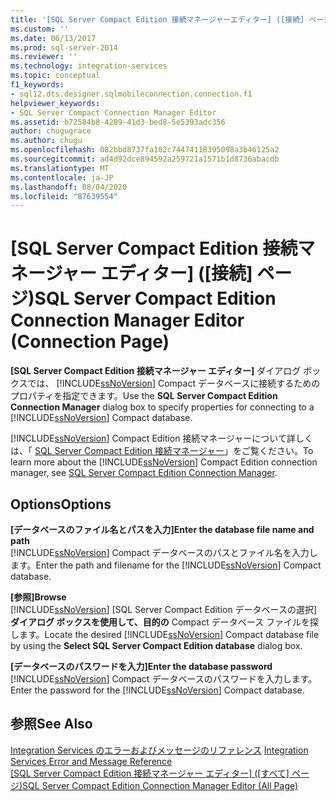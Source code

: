 ```yaml
---
title: '[SQL Server Compact Edition 接続マネージャーエディター] ([接続] ページ) |Microsoft Docs'
ms.custom: ''
ms.date: 06/13/2017
ms.prod: sql-server-2014
ms.reviewer: ''
ms.technology: integration-services
ms.topic: conceptual
f1_keywords:
- sql12.dts.designer.sqlmobileconnection.connection.f1
helpviewer_keywords:
- SQL Server Compact Connection Manager Editor
ms.assetid: b72584b8-4289-41d3-bed8-5e5393adc356
author: chugugrace
ms.author: chugu
ms.openlocfilehash: 082bbd8737fa102c74474118395098a3b46125a2
ms.sourcegitcommit: ad4d92dce894592a259721a1571b1d8736abacdb
ms.translationtype: MT
ms.contentlocale: ja-JP
ms.lasthandoff: 08/04/2020
ms.locfileid: "87639554"
---
```

# <a name="sql-server-compact-edition-connection-manager-editor-connection-page"></a><span data-ttu-id="b98b5-102">[SQL Server Compact Edition 接続マネージャー エディター] ([接続] ページ)</span><span class="sxs-lookup"><span data-stu-id="b98b5-102">SQL Server Compact Edition Connection Manager Editor (Connection Page)</span></span>
  <span data-ttu-id="b98b5-103">**[SQL Server Compact Edition 接続マネージャー エディター]** ダイアログ ボックスでは、 [!INCLUDE[ssNoVersion](../includes/ssnoversion-md.md)] Compact データベースに接続するためのプロパティを指定できます。</span><span class="sxs-lookup"><span data-stu-id="b98b5-103">Use the **SQL Server Compact Edition Connection Manager** dialog box to specify properties for connecting to a [!INCLUDE[ssNoVersion](../includes/ssnoversion-md.md)] Compact database.</span></span>  
  
 <span data-ttu-id="b98b5-104">[!INCLUDE[ssNoVersion](../includes/ssnoversion-md.md)] Compact Edition 接続マネージャーについて詳しくは、「 [SQL Server Compact Edition 接続マネージャー](connection-manager/sql-server-compact-edition-connection-manager.md)」をご覧ください。</span><span class="sxs-lookup"><span data-stu-id="b98b5-104">To learn more about the [!INCLUDE[ssNoVersion](../includes/ssnoversion-md.md)] Compact Edition connection manager, see [SQL Server Compact Edition Connection Manager](connection-manager/sql-server-compact-edition-connection-manager.md).</span></span>  
  
## <a name="options"></a><span data-ttu-id="b98b5-105">Options</span><span class="sxs-lookup"><span data-stu-id="b98b5-105">Options</span></span>  
 <span data-ttu-id="b98b5-106">**[データベースのファイル名とパスを入力]**</span><span class="sxs-lookup"><span data-stu-id="b98b5-106">**Enter the database file name and path**</span></span>  
 <span data-ttu-id="b98b5-107">[!INCLUDE[ssNoVersion](../includes/ssnoversion-md.md)] Compact データベースのパスとファイル名を入力します。</span><span class="sxs-lookup"><span data-stu-id="b98b5-107">Enter the path and filename for the [!INCLUDE[ssNoVersion](../includes/ssnoversion-md.md)] Compact database.</span></span>  
  
 <span data-ttu-id="b98b5-108">**[参照]**</span><span class="sxs-lookup"><span data-stu-id="b98b5-108">**Browse**</span></span>  
 <span data-ttu-id="b98b5-109">[!INCLUDE[ssNoVersion](../includes/ssnoversion-md.md)] [SQL Server Compact Edition データベースの選択] **ダイアログ ボックスを使用して、目的の** Compact データベース ファイルを探します。</span><span class="sxs-lookup"><span data-stu-id="b98b5-109">Locate the desired [!INCLUDE[ssNoVersion](../includes/ssnoversion-md.md)] Compact database file by using the **Select SQL Server Compact Edition database** dialog box.</span></span>  
  
 <span data-ttu-id="b98b5-110">**[データベースのパスワードを入力]**</span><span class="sxs-lookup"><span data-stu-id="b98b5-110">**Enter the database password**</span></span>  
 <span data-ttu-id="b98b5-111">[!INCLUDE[ssNoVersion](../includes/ssnoversion-md.md)] Compact データベースのパスワードを入力します。</span><span class="sxs-lookup"><span data-stu-id="b98b5-111">Enter the password for the [!INCLUDE[ssNoVersion](../includes/ssnoversion-md.md)] Compact database.</span></span>  
  
## <a name="see-also"></a><span data-ttu-id="b98b5-112">参照</span><span class="sxs-lookup"><span data-stu-id="b98b5-112">See Also</span></span>  
 <span data-ttu-id="b98b5-113">[Integration Services のエラーおよびメッセージのリファレンス](../../2014/integration-services/integration-services-error-and-message-reference.md) </span><span class="sxs-lookup"><span data-stu-id="b98b5-113">[Integration Services Error and Message Reference](../../2014/integration-services/integration-services-error-and-message-reference.md) </span></span>  
 <span data-ttu-id="b98b5-114">[[SQL Server Compact Edition 接続マネージャー エディター] &#40;[すべて] ページ&#41;](../../2014/integration-services/sql-server-compact-edition-connection-manager-editor-all-page.md)</span><span class="sxs-lookup"><span data-stu-id="b98b5-114">[SQL Server Compact Edition Connection Manager Editor &#40;All Page&#41;](../../2014/integration-services/sql-server-compact-edition-connection-manager-editor-all-page.md)</span></span>  
  
  
